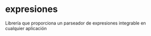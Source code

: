 # expresiones
Librería que proporciona un parseador de expresiones integrable en cualquier aplicación
